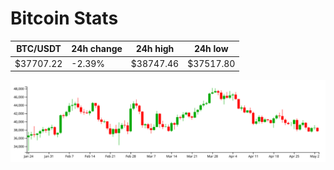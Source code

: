 # Bitcoin Stats

BTC/USDT|24h change|24h high|24h low|
|---|---|---|---|
|$37707.22|-2.39%|$38747.46|$37517.80|

<img src="./chart.svg">
